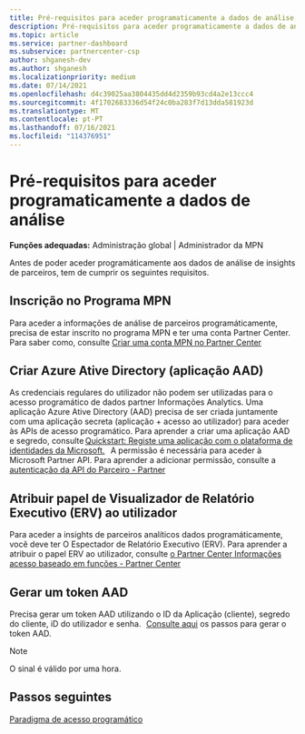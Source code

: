 ```yaml
---
title: Pré-requisitos para aceder programaticamente a dados de análise
description: Pré-requisitos para aceder programaticamente a dados de análise
ms.topic: article
ms.service: partner-dashboard
ms.subservice: partnercenter-csp
author: shganesh-dev
ms.author: shganesh
ms.localizationpriority: medium
ms.date: 07/14/2021
ms.openlocfilehash: d4c39025aa3804435dd4d2359b93cd4a2e13ccc4
ms.sourcegitcommit: 4f1702683336d54f24c0ba283f7d13dda581923d
ms.translationtype: MT
ms.contentlocale: pt-PT
ms.lasthandoff: 07/16/2021
ms.locfileid: "114376951"
---
```

# <a name="prerequisites-to-programmatically-access-analytics-data"></a>Pré-requisitos para aceder programaticamente a dados de análise

**Funções adequadas:** Administração global | Administrador da MPN

Antes de poder aceder programáticamente aos dados de análise de insights de parceiros, tem de cumprir os seguintes requisitos.

## <a name="mpn-program-enrollment"></a>Inscrição no Programa MPN

Para aceder a informações de análise de parceiros programáticamente, precisa de estar inscrito no programa MPN e ter uma conta Partner Center. Para saber como, consulte [Criar uma conta MPN no Partner Center](mpn-create-a-partner-center-account.md)

## <a name="create-azure-active-directory-aad-application"></a>Criar Azure Ative Directory (aplicação AAD)

As credenciais regulares do utilizador não podem ser utilizadas para o acesso programático de dados partner Informações Analytics. Uma aplicação Azure Ative Directory (AAD) precisa de ser criada juntamente com uma aplicação secreta (aplicação + acesso ao utilizador) para aceder às APIs de acesso programático. Para aprender a criar uma aplicação AAD e segredo, consulte [Quickstart: Registe uma aplicação com o plataforma de identidades da Microsoft.](/azure/active-directory/develop/quickstart-register-app)   A permissão é necessária para aceder à Microsoft Partner API. Para aprender a adicionar permissão, consulte a [autenticação da API do Parceiro - Partner](/partner/develop/api-authentication#application-and-user-access)

## <a name="assign-executive-report-viewer-erv-role-to-the-user"></a>Atribuir papel de Visualizador de Relatório Executivo (ERV) ao utilizador

Para aceder a insights de parceiros analíticos dados programáticamente, você deve ter O Espectador de Relatório Executivo (ERV). Para aprender a atribuir o papel ERV ao utilizador, consulte [o Partner Center Informações acesso baseado em funções - Partner Center](insights-roles.md)

## <a name="generate-an-aad-token"></a>Gerar um token AAD

Precisa gerar um token AAD utilizando o ID da Aplicação (cliente), segredo do cliente, iD do utilizador e senha.   [Consulte aqui](insights-programmatic-first-api-call.md#token-generation) os passos para gerar o token AAD.

> [!Note]
> O sinal é válido por uma hora.

## <a name="next-steps"></a>Passos seguintes
[Paradigma de acesso programático](insights-programmatic-access-paradigm.md)